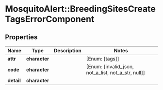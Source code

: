 # MosquitoAlert::BreedingSitesCreateTagsErrorComponent


## Properties
Name | Type | Description | Notes
------------ | ------------- | ------------- | -------------
**attr** | **character** |  | [Enum: [tags]] 
**code** | **character** |  | [Enum: [invalid_json, not_a_list, not_a_str, null]] 
**detail** | **character** |  | 


